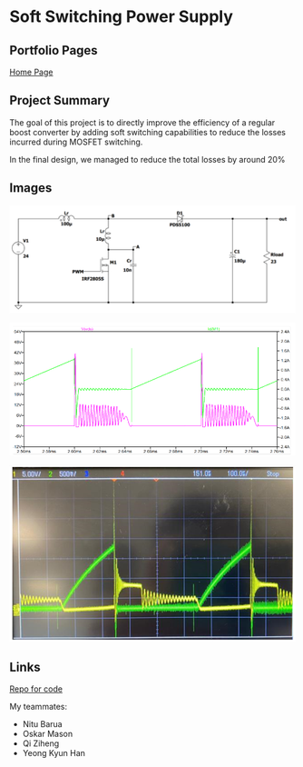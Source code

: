 # Soft Switching Power Supply

## Portfolio Pages

[Home Page](index.md)

## Project Summary

The goal of this project is to directly improve the efficiency of a regular boost converter by adding soft switching capabilities to reduce the losses incurred during MOSFET switching.

In the final design, we managed to reduce the total losses by around 20%

## Images

![Soft Switching Circuit](SoftSwitching_Images/circuit.png)

![Simulation Results](SoftSwitching_Images/sim_results.png)

![Hardware Results](SoftSwitching_Images/hardware_results.png)

## Links

[Repo for code](https://imperiallondon-my.sharepoint.com/personal/ykh19_ic_ac_uk/_layouts/15/onedrive.aspx?id=%2Fpersonal%2Fykh19%5Fic%5Fac%5Fuk%2FDocuments%2F3rd%20Year%20Group%20Project%20Soft%20Switching%20Converter&FolderCTID=0x012000753EFD42AF7D9F489B4D5C625CE104D6)

My teammates:

- Nitu Barua
- Oskar Mason
- Qi Ziheng
- Yeong Kyun Han
